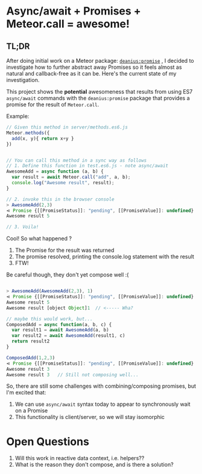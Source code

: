 # Async/await + Promises + Meteor.call = awesome!

## TL;DR
After doing initial work on a Meteor package: [`deanius:promise`](http://github.com/deanius/deanius-meteor-promise) , I decided to investigate how to further abstract away Promises so it feels almost as natural and callback-free as it can be. Here's the current state of my investigation.

This project shows the **potential** awesomeness that results from using ES7 `async/await` commands with the `deanius:promise` package that provides a promise for the result of `Meteor.call`.

Example:
```js
// Given this method in server/methods.es6.js
Meteor.methods({
  add(x, y){ return x+y }
})


// You can call this method in a sync way as follows
// 1. Define this function in test.es6.js - note async/await
AwesomeAdd = async function (a, b) {
  var result = await Meteor.call("add", a, b);
  console.log("Awesome result", result);
}

// 2. invoke this in the browser console
> AwesomeAdd(2,3)
⋖ Promise {[[PromiseStatus]]: "pending", [[PromiseValue]]: undefined}
Awesome result 5

// 3. Voila!

```
Cool! So what happened ?
  1. The Promise for the result was returned
  2. The promise resolved, printing the console.log statement with the result
  3. FTW!


Be careful though, they don't yet compose well :(


```js

> AwesomeAdd(AwesomeAdd(2,3), 1)
⋖ Promise {[[PromiseStatus]]: "pending", [[PromiseValue]]: undefined}
Awesome result 5
Awesome result [object Object]1  // <----- Wha?

// maybe this would work, but...
ComposedAdd = async function(a, b, c) {
  var result1 = await AwesomeAdd(a, b)
  var result2 = await AwesomeAdd(result1, c)
  return result2
}

ComposedAdd(1,2,3)
⋖ Promise {[[PromiseStatus]]: "pending", [[PromiseValue]]: undefined}
Awesome result 3
Awesome result 3   // Still not composing well...

```

So, there are still some challenges with combining/composing promises, but I'm excited that:

  1. We can use `async/await` syntax today to appear to synchronously wait on a Promise
  2. This functionality is client/server, so we will stay isomorphic


# Open Questions

  1. Will this work in reactive data context, i.e. helpers??
  2. What is the reason they don't compose, and is there a solution?
